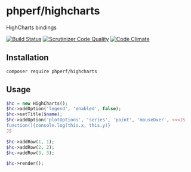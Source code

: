 # phperf/highcharts

HighCharts bindings

[![Build Status](https://travis-ci.org/phperf/highcharts.svg?branch=master)](https://travis-ci.org/phperf/highcharts)
[![Scrutinizer Code Quality](https://scrutinizer-ci.com/g/phperf/highcharts/badges/quality-score.png?b=master)](https://scrutinizer-ci.com/g/phperf/highcharts/?branch=master)
[![Code Climate](https://codeclimate.com/github/phperf/highcharts/badges/gpa.svg)](https://codeclimate.com/github/phperf/highcharts)

## Installation

```
composer require phperf/highcharts
```

## Usage

```php
$hc = new HighCharts();
$hc->addOption('legend', 'enabled', false);
$hc->setTitle($name);
$hc->addOption('plotOptions', 'series', 'point', 'mouseOver', <<<JS
function(){console.log(this.x, this.y)}
JS

$hc->addRow(1, 1);
$hc->addRow(2, 2);
$hc->addRow(3, 3);

$hc->render();
```